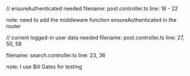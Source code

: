 // ensureAuthenticated needed
filename: post.controller.ts
line: 18 - 22

note: need to add the middleware function ensureAuthenticated in the router 

// current logged-in user data needed
filename: post.controller.ts
line: 27, 50, 58

filename: search.controller.ts
line: 23, 36

note: I use Bill Gates for testing

